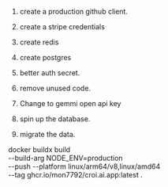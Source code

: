 1. create a production github client.
2. create a stripe credentials
3. create redis
4. create postgres
5. better auth secret. 
6. remove unused code.

6. Change to gemmi open api key



1. spin up the database.
2. migrate the data.


docker buildx build \
--build-arg NODE_ENV=production \
--push --platform linux/arm64/v8,linux/amd64 \
--tag ghcr.io/mon7792/croi.ai.app:latest .